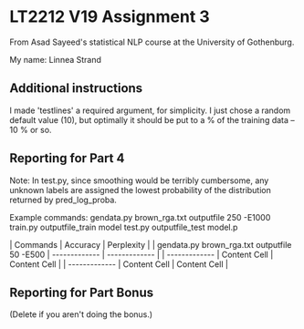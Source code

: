 # LT2212 V19 Assignment 3

From Asad Sayeed's statistical NLP course at the University of Gothenburg.

My name: Linnea Strand

## Additional instructions

I made 'testlines' a required argument, for simplicity. I just chose a random default value (10), but optimally it should be put to a % of the training data – 10 % or so. 

## Reporting for Part 4

Note: In test.py, since smoothing would be terribly cumbersome, any unknown labels are assigned the lowest probability of the distribution returned by pred_log_proba.

Example commands:
gendata.py brown_rga.txt outputfile 250 -E1000
train.py outputfile_train model
test.py outputfile_test model.p

| Commands | Accuracy  | Perplexity |
| gendata.py brown_rga.txt outputfile 50 -E500 | ------------- | ------------- |
| ------------- | Content Cell  | Content Cell  |
| ------------- | Content Cell  | Content Cell  |

## Reporting for Part Bonus 

(Delete if you aren't doing the bonus.)
